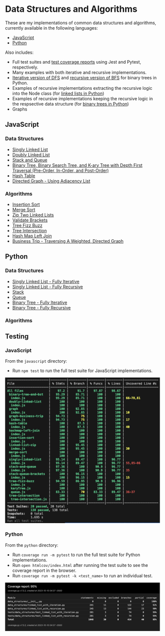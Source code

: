 # Data Structures and Algorithms

These are my implementations of common data structures and algorithms, currently available in the following languages:

- [JavaScript](#javascript)
- [Python](#python)

Also includes:

- Full test suites and [test coverage reports](#testing) using Jest and Pytest, respectively.
- Many examples with both iterative and recursive implementations.
- [Iterative version of DFS](python/data_structures/binary_tree_with_iteration.py) and [recursive version of BFS](python/data_structures/binary_tree_with_recursion.py) for binary trees in Python.
- Examples of recursive implementations extracting the recursive logic into the Node class (for [linked lists in Python](python/data_structures/linked_list_with_recursion.py))
- Examples of recursive implementations keeping the recursive logic in the respsective data structure (for [binary trees in Python](python/data_structures/binary_tree_with_recursion.py))
- Graphs

## JavaScript

### Data Structures

- [Singly Linked List](javascript/singly-linked-list/README.md)
- [Doubly Linked List](javascript/doubly-linked-list/README.md)
- [Stack and Queue](javascript/stack-and-queue/README.md)
- [Binary Tree, Binary Search Tree, and K-ary Tree with Depth First Traversal (Pre-Order, In-Order, and Post-Order)](javascript/binary-tree-and-bst/README.md)
- [Hash Table](javascript/hash-table/README.md)
- [Directed Graph - Using Adjacency List](javascript/graph/README.md)

### Algorithms

- [Insertion Sort](javascript/insertion-sort/README.md)
- [Merge Sort](javascript/merge-sort/README.md)
- [Zip Two Linked Lists](javascript/linked-list-zip/README.md)
- [Validate Brackets](javascript/stack-queue-brackets/README.md)
- [Tree Fizz Buzz](javascript/tree-fizz-buzz/README.md)
- [Tree Intersection](javascript/tree-intersection/README.md)
- [Hash Map Left Join](javascript/hashmap-left-join/README.md)
- [Business Trip - Traversing A Weighted, Directed Graph](javascript/graph-business-trip/README.md)

## Python

### Data Structures

- [Singly Linked List - Fully Iterative](python/data_structures/linked_list_with_iteration.py)
- [Singly Linked List - Fully Recursive](python/data_structures/linked_list_with_recursion.py)
- [Stack](python/data_structures/stack.py)
- [Queue](python/data_structures/queue.py)
- [Binary Tree - Fully Iterative](python/data_structures/binary_tree_with_iteration.py)
- [Binary Tree - Fully Recursive](python/data_structures/binary_tree_with_recursion.py)

### Algorithms

## Testing

### JavaScript

From the `javascript` directory:

- Run `npm test` to run the full test suite for JavaScript implementations.

![JavaScript Test Coverage Report](javascript-test-coverage.png)

### Python

From the `python` directory:

- Run `coverage run -m pytest` to run the full test suite for Python implementations.
- Run `open htmlcov/index.html` after running the test suite to see the coverage report in the browser.
- Run `coverage run -m pytest -k <test_name>` to run an individual test.

![Python Test Coverage Report](python-test-coverage.png)